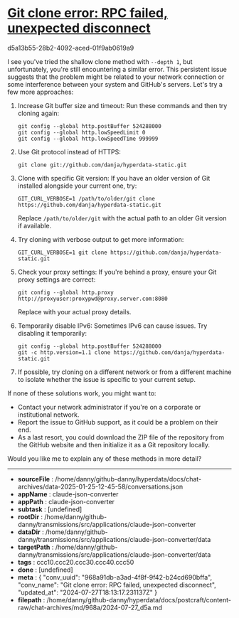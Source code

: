 # [Git clone error: RPC failed, unexpected disconnect](https://claude.ai/chat/968a91db-a3ad-4f8f-9f42-b24cd690bffa)

d5a13b55-28b2-4092-aced-01f9ab0619a9

 I see you've tried the shallow clone method with `--depth 1`, but unfortunately, you're still encountering a similar error. This persistent issue suggests that the problem might be related to your network connection or some interference between your system and GitHub's servers. Let's try a few more approaches:

1. Increase Git buffer size and timeout:
   Run these commands and then try cloning again:
   ```
   git config --global http.postBuffer 524288000
   git config --global http.lowSpeedLimit 0
   git config --global http.lowSpeedTime 999999
   ```

2. Use Git protocol instead of HTTPS:
   ```
   git clone git://github.com/danja/hyperdata-static.git
   ```

3. Clone with specific Git version:
   If you have an older version of Git installed alongside your current one, try:
   ```
   GIT_CURL_VERBOSE=1 /path/to/older/git clone https://github.com/danja/hyperdata-static.git
   ```
   Replace `/path/to/older/git` with the actual path to an older Git version if available.

4. Try cloning with verbose output to get more information:
   ```
   GIT_CURL_VERBOSE=1 git clone https://github.com/danja/hyperdata-static.git
   ```

5. Check your proxy settings:
   If you're behind a proxy, ensure your Git proxy settings are correct:
   ```
   git config --global http.proxy http://proxyuser:proxypwd@proxy.server.com:8080
   ```
   Replace with your actual proxy details.

6. Temporarily disable IPv6:
   Sometimes IPv6 can cause issues. Try disabling it temporarily:
   ```
   git config --global http.postBuffer 524288000
   git -c http.version=1.1 clone https://github.com/danja/hyperdata-static.git
   ```

7. If possible, try cloning on a different network or from a different machine to isolate whether the issue is specific to your current setup.

If none of these solutions work, you might want to:
- Contact your network administrator if you're on a corporate or institutional network.
- Report the issue to GitHub support, as it could be a problem on their end.
- As a last resort, you could download the ZIP file of the repository from the GitHub website and then initialize it as a Git repository locally.

Would you like me to explain any of these methods in more detail?

---

* **sourceFile** : /home/danny/github-danny/hyperdata/docs/chat-archives/data-2025-01-25-12-45-58/conversations.json
* **appName** : claude-json-converter
* **appPath** : claude-json-converter
* **subtask** : [undefined]
* **rootDir** : /home/danny/github-danny/transmissions/src/applications/claude-json-converter
* **dataDir** : /home/danny/github-danny/transmissions/src/applications/claude-json-converter/data
* **targetPath** : /home/danny/github-danny/transmissions/src/applications/claude-json-converter/data
* **tags** : ccc10.ccc20.ccc30.ccc40.ccc50
* **done** : [undefined]
* **meta** : {
  "conv_uuid": "968a91db-a3ad-4f8f-9f42-b24cd690bffa",
  "conv_name": "Git clone error: RPC failed, unexpected disconnect",
  "updated_at": "2024-07-27T18:13:17.231137Z"
}
* **filepath** : /home/danny/github-danny/hyperdata/docs/postcraft/content-raw/chat-archives/md/968a/2024-07-27_d5a.md